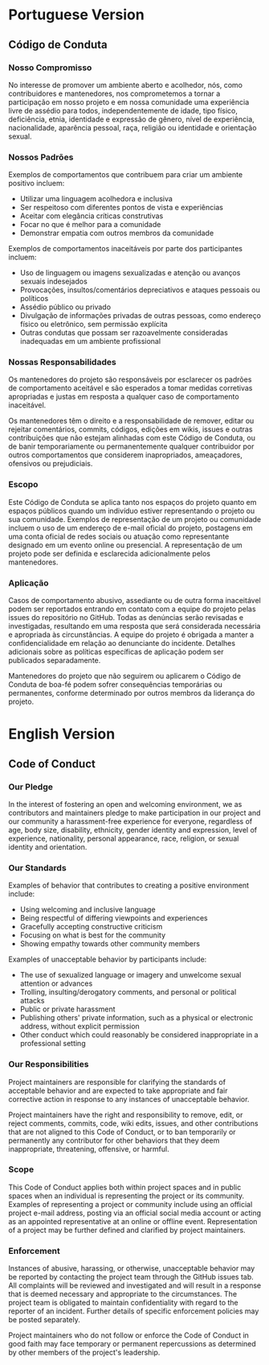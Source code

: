 # Portuguese Version

## Código de Conduta

### Nosso Compromisso

No interesse de promover um ambiente aberto e acolhedor, nós, como contribuidores e mantenedores, nos comprometemos a tornar a participação em nosso projeto e em nossa comunidade uma experiência livre de assédio para todos, independentemente de idade, tipo físico, deficiência, etnia, identidade e expressão de gênero, nível de experiência, nacionalidade, aparência pessoal, raça, religião ou identidade e orientação sexual.

### Nossos Padrões

Exemplos de comportamentos que contribuem para criar um ambiente positivo incluem:

* Utilizar uma linguagem acolhedora e inclusiva  
* Ser respeitoso com diferentes pontos de vista e experiências  
* Aceitar com elegância críticas construtivas  
* Focar no que é melhor para a comunidade  
* Demonstrar empatia com outros membros da comunidade  

Exemplos de comportamentos inaceitáveis por parte dos participantes incluem:

* Uso de linguagem ou imagens sexualizadas e atenção ou avanços sexuais indesejados  
* Provocações, insultos/comentários depreciativos e ataques pessoais ou políticos  
* Assédio público ou privado  
* Divulgação de informações privadas de outras pessoas, como endereço físico ou eletrônico, sem permissão explícita  
* Outras condutas que possam ser razoavelmente consideradas inadequadas em um ambiente profissional  

### Nossas Responsabilidades

Os mantenedores do projeto são responsáveis por esclarecer os padrões de comportamento aceitável e são esperados a tomar medidas corretivas apropriadas e justas em resposta a qualquer caso de comportamento inaceitável.

Os mantenedores têm o direito e a responsabilidade de remover, editar ou rejeitar comentários, commits, códigos, edições em wikis, issues e outras contribuições que não estejam alinhadas com este Código de Conduta, ou de banir temporariamente ou permanentemente qualquer contribuidor por outros comportamentos que considerem inapropriados, ameaçadores, ofensivos ou prejudiciais.

### Escopo

Este Código de Conduta se aplica tanto nos espaços do projeto quanto em espaços públicos quando um indivíduo estiver representando o projeto ou sua comunidade. Exemplos de representação de um projeto ou comunidade incluem o uso de um endereço de e-mail oficial do projeto, postagens em uma conta oficial de redes sociais ou atuação como representante designado em um evento online ou presencial. A representação de um projeto pode ser definida e esclarecida adicionalmente pelos mantenedores.

### Aplicação

Casos de comportamento abusivo, assediante ou de outra forma inaceitável podem ser reportados entrando em contato com a equipe do projeto pelas issues do repositório no GitHub. Todas as denúncias serão revisadas e investigadas, resultando em uma resposta que será considerada necessária e apropriada às circunstâncias. A equipe do projeto é obrigada a manter a confidencialidade em relação ao denunciante do incidente. Detalhes adicionais sobre as políticas específicas de aplicação podem ser publicados separadamente.

Mantenedores do projeto que não seguirem ou aplicarem o Código de Conduta de boa-fé podem sofrer consequências temporárias ou permanentes, conforme determinado por outros membros da liderança do projeto.

####

# English Version

## Code of Conduct

### Our Pledge

In the interest of fostering an open and welcoming environment, we as
contributors and maintainers pledge to make participation in our project and
our community a harassment-free experience for everyone, regardless of age, body
size, disability, ethnicity, gender identity and expression, level of experience,
nationality, personal appearance, race, religion, or sexual identity and
orientation.

### Our Standards

Examples of behavior that contributes to creating a positive environment
include:

* Using welcoming and inclusive language
* Being respectful of differing viewpoints and experiences
* Gracefully accepting constructive criticism
* Focusing on what is best for the community
* Showing empathy towards other community members

Examples of unacceptable behavior by participants include:

* The use of sexualized language or imagery and unwelcome sexual attention or
advances
* Trolling, insulting/derogatory comments, and personal or political attacks
* Public or private harassment
* Publishing others' private information, such as a physical or electronic
  address, without explicit permission
* Other conduct which could reasonably be considered inappropriate in a
  professional setting

### Our Responsibilities

Project maintainers are responsible for clarifying the standards of acceptable
behavior and are expected to take appropriate and fair corrective action in
response to any instances of unacceptable behavior.

Project maintainers have the right and responsibility to remove, edit, or
reject comments, commits, code, wiki edits, issues, and other contributions
that are not aligned to this Code of Conduct, or to ban temporarily or
permanently any contributor for other behaviors that they deem inappropriate,
threatening, offensive, or harmful.

### Scope

This Code of Conduct applies both within project spaces and in public spaces
when an individual is representing the project or its community. Examples of
representing a project or community include using an official project e-mail
address, posting via an official social media account or acting as an appointed
representative at an online or offline event. Representation of a project may be
further defined and clarified by project maintainers.

### Enforcement

Instances of abusive, harassing, or otherwise, unacceptable behavior may be
reported by contacting the project team through the GitHub issues tab. All
complaints will be reviewed and investigated and will result in a response that
is deemed necessary and appropriate to the circumstances. The project team is
obligated to maintain confidentiality with regard to the reporter of an incident.
Further details of specific enforcement policies may be posted separately.

Project maintainers who do not follow or enforce the Code of Conduct in good
faith may face temporary or permanent repercussions as determined by other
members of the project's leadership.